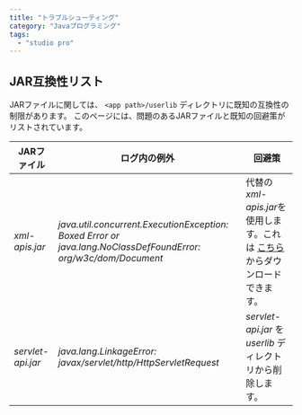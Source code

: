 ```yaml
---
title: "トラブルシューティング"
category: "Javaプログラミング"
tags:
  - "studio pro"
---
```


## JAR互換性リスト

JARファイルに関しては、 `<app path>/userlib` ディレクトリに既知の互換性の制限があります。 このページには、問題のあるJARファイルと既知の回避策がリストされています。

| JARファイル           | ログ内の例外                                                                                                         | 回避策                                                                                 |
| ----------------- | -------------------------------------------------------------------------------------------------------------- | ----------------------------------------------------------------------------------- |
| *xml-apis.jar*    | _java.util.concurrent.ExecutionException: Boxed Error or java.lang.NoClassDefFoundError: org/w3c/dom/Document_ | 代替の *xml-apis.jar*を使用します。これは [こちら](attachments/16714056/16844051.jar) からダウンロードできます。 |
| *servlet-api.jar* | _java.lang.LinkageError: javax/servlet/http/HttpServletRequest_                                                | *servlet-api.jar* を *userlib* ディレクトリから削除します。                                        |
